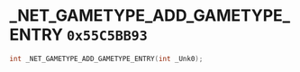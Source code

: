 # _NET_GAMETYPE_ADD_GAMETYPE_ENTRY `0x55C5BB93`

```cpp
int _NET_GAMETYPE_ADD_GAMETYPE_ENTRY(int _Unk0);
```